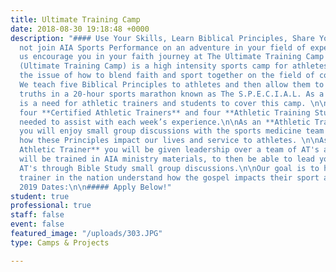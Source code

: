 ```yaml
---
title: Ultimate Training Camp
date: 2018-08-30 19:18:48 +0000
description: "#### Use Your Skills, Learn Biblical Principles, Share Your Faith! Why
  not join AIA Sports Performance on an adventure in your field of expertise. Let
  us encourage you in your faith journey at The Ultimate Training Camp! \n\nThe UTC
  (Ultimate Training Camp) is a high intensity sports camp for athletes. We tackle
  the issue of how to blend faith and sport together on the field of competition.
  We teach five Biblical Principles to athletes and then allow them to test those
  truths in a 20-hour sports marathon known as The S.P.E.C.I.A.L. As a result there
  is a need for athletic trainers and students to cover this camp. \n\nA maximum of
  four **Certified Athletic Trainers** and four **Athletic Training Students** are
  needed to assist with each week’s experience.\n\nAs an **Athletic Training Student**
  you will enjoy small group discussions with the sports medicine team as we explore
  how these Principles impact our lives and service to athletes. \n\nAs a **Certified
  Athletic Trainer** you will be given leadership over a team of AT's at UTC. You
  will be trained in AIA ministry materials, to then be able to lead your team of
  AT's through Bible Study small group discussions.\n\nOur goal is to help every athletic
  trainer in the nation understand how the gospel impacts their sport and life. \n\n#####
  2019 Dates:\n\n##### Apply Below!"
student: true
professional: true
staff: false
event: false
featured_image: "/uploads/303.JPG"
type: Camps & Projects

---
```

